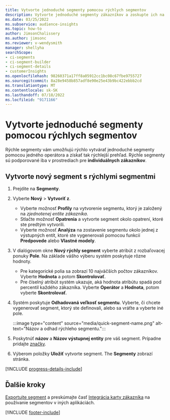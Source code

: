 ```yaml
---
title: Vytvorte jednoduché segmenty pomocou rýchlych segmentov
description: Vytvorte jednoduché segmenty zákazníkov a zoskupte ich na základe rôznych atribútov.
ms.date: 03/25/2022
ms.subservice: audience-insights
ms.topic: how-to
author: JimsonChalissery
ms.author: jimsonc
ms.reviewer: v-wendysmith
manager: shellyha
searchScope:
- ci-segments
- ci-segment-builder
- ci-segment-details
- customerInsights
ms.openlocfilehash: 98260371a17ff8a05912cc1bc08c67fbe9755727
ms.sourcegitcommit: 8a28e9458b857adf8e90e25e43b9bc422ebbb2cd
ms.translationtype: MT
ms.contentlocale: sk-SK
ms.lasthandoff: 07/18/2022
ms.locfileid: "9171166"
---
```

# <a name="create-simple-segments-with-quick-segments"></a>Vytvorte jednoduché segmenty pomocou rýchlych segmentov

Rýchle segmenty vám umožňujú rýchlo vytvárať jednoduché segmenty pomocou jedného operátora a získať tak rýchlejší prehľad. Rýchle segmenty sú podporované iba v prostrediach pre **individuálnych zákazníkov**.

## <a name="create-a-new-segment-with-quick-segments"></a>Vytvorte nový segment s rýchlymi segmentmi

1. Prejdite na **Segmenty**.

1. Vyberte **Nový** > **Vytvoriť z**.
   - Vyberte možnosť **Profily** na vytvorenie segmentu, ktorý je založený na *zjednotenej entite zákazníka*.
   - Stlačte možnosť **Opatrenia** a vytvorte segment okolo opatrení, ktoré ste predtým vytvorili.
   - Vyberte možnosť **Analýza** na zostavenie segmentu okolo jednej z výstupných entít, ktoré ste vygenerovali pomocou funkcií **Predpovede** alebo **Vlastné modely**.

1. V dialógovom okne **Nový rýchly segment** vyberte atribút z rozbaľovacej ponuky **Pole**. Na základe vášho výberu systém poskytuje rôzne hodnoty.
   - Pre kategorické polia sa zobrazí 10 najväčších počtov zákazníkov. Vyberte **Hodnota** a potom **Skontrolovať**.
   - Pre číselný atribút systém ukazuje, aká hodnota atribútu spadá pod percentil každého zákazníka. Vyberte **Operátor** a **Hodnota**, potom vyberte **Skontrolovať**.

1. Systém poskytuje **Odhadovaná veľkosť segmentu**. Vyberte, či chcete vygenerovať segment, ktorý ste definovali, alebo sa vráťte a vyberte iné pole.

   :::image type="content" source="media/quick-segment-name.png" alt-text="Názov a odhad rýchleho segmentu.":::

1. Poskytnúť **názov** a **Názov výstupnej entity** pre váš segment. Prípadne pridajte [značky](work-with-tags-columns.md#manage-tags).

1. Výberom položky **Uložiť** vytvorte segment. The **Segmenty** zobrazí stránka.

[!INCLUDE [progress-details-include](includes/progress-details-pane.md)]

## <a name="next-steps"></a>Ďalšie kroky

[Exportujte segment](export-destinations.md) a preskúmajte časť [Integrácia karty zákazníka](customer-card-add-in.md) na používanie segmentov v iných aplikáciách.

[!INCLUDE [footer-include](includes/footer-banner.md)]
